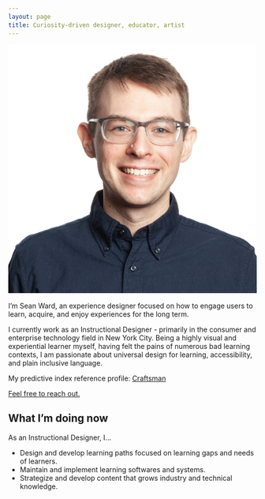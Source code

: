 ```yaml
---
layout: page
title: Curiosity-driven designer, educator, artist
---
```


![Sean Ward](/images/headshot-sean.jpg)

<p class="lead">I’m Sean Ward, an experience designer focused on how to engage users to learn, acquire, and enjoy experiences for the long term.</p>

I currently work as an Instructional Designer - primarily in the consumer and enterprise technology field in New York City. Being a highly visual and experiential learner myself, having felt the pains of numerous bad learning contexts, I am passionate about universal design for learning, accessibility, and plain inclusive language.

My predictive index reference profile: [Craftsman](https://www.predictiveindex.com/reference-profile/craftsman/)

[Feel free to reach out.](https://www.linkedin.com/in/sean-ward/)

## What I’m doing now
As an Instructional Designer, I...
- Design and develop learning paths focused on learning gaps and needs of learners.
- Maintain and implement learning softwares and systems. 
- Strategize and develop content that grows industry and technical knowledge.

